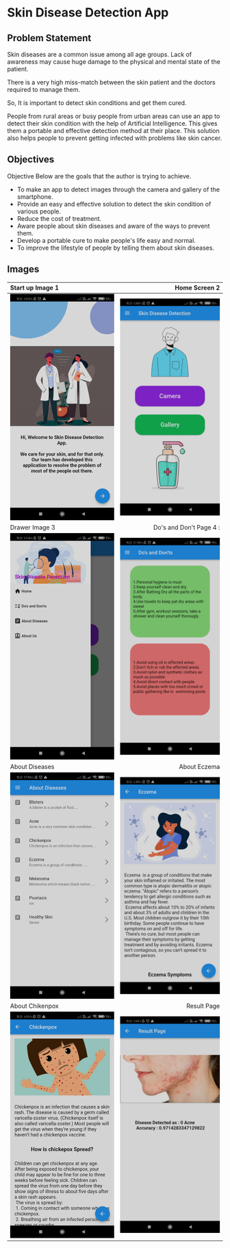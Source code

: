 # Skin Disease Detection App

## Problem Statement
Skin diseases are a common issue among all age groups. Lack of awareness may cause huge damage to the physical and mental state of the patient. 

There is a very high miss-match between the skin patient and the doctors required to manage them. 

So, It is important to detect skin conditions and get them cured.

 People from rural areas or busy people from urban areas can use an app to detect their skin condition with the help of Artificial Intelligence. 
This gives them a portable and effective detection method at their place. This solution also helps people to prevent getting infected with problems like skin cancer.


## Objectives

Objective
Below are the goals that the author is trying to achieve.
- To make an app to detect images through the
camera and gallery of the smartphone.
- Provide an easy and effective solution to
detect the skin condition of various people.
- Reduce the cost of treatment.
- Aware people about skin diseases and aware
of the ways to prevent them.
- Develop a portable cure to make people's life
easy and normal.
- To improve the lifestyle of people by telling
them about skin diseases.

## Images

Start up Image 1 | Home Screen 2
:---------------|-----------------:
![ss1](assets/rmeimages/ss1.jpg) | ![ss2](assets/rmeimages/ss2.jpg)
Drawer Image 3 | Do's and Don't Page 4 :
![ss3](assets/rmeimages/ss3.jpg) | ![ss4](assets/rmeimages/ss4.jpg)
About Diseases| About Eczema
![ss5](assets/rmeimages/ss5.jpg)|![ss6](assets/rmeimages/ss6.jpg)
About Chikenpox| Result Page
![ss7](assets/rmeimages/ss7.jpg)|![ss8](assets/rmeimages/ss8.jpg)

